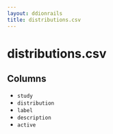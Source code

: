 ```yaml
---
layout: ddionrails
title: distributions.csv
---
```


distributions.csv
===========

Columns
-------

* `study`
* `distribution`
* `label`
* `description`
* `active`
